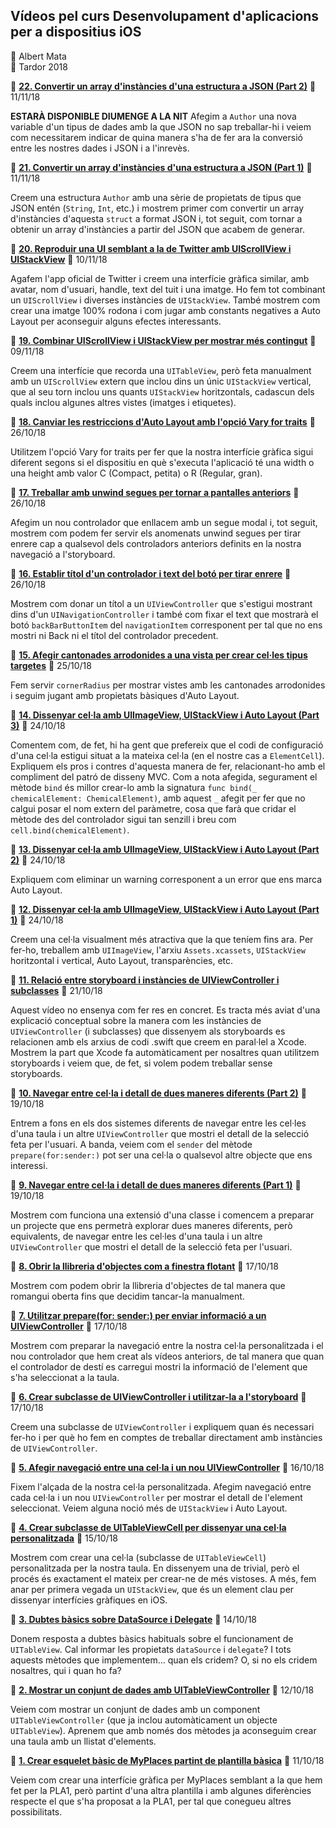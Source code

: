 ## Vídeos pel curs Desenvolupament d'aplicacions per a dispositius iOS

<div>👤 Albert Mata</div>
<div>📅 Tardor 2018</div>

📲 [__22. Convertir un array d'instàncies d'una estructura a JSON (Part 2)__]() 🔗 11/11/18

**ESTARÀ DISPONIBLE DIUMENGE A LA NIT** Afegim a `Author` una nova variable d'un tipus de dades amb la que JSON no sap treballar-hi i veiem com necessitarem indicar de quina manera s'ha de fer ara la conversió entre les nostres dades i JSON i a l'inrevès.

📲 [__21. Convertir un array d'instàncies d'una estructura a JSON (Part 1)__](https://www.youtube.com/watch?v=zGkL2hypP9I) 🔗 11/11/18

Creem una estructura `Author` amb una sèrie de propietats de tipus que JSON entén (`String`, `Int`, etc.) i mostrem primer com convertir un array d'instàncies d'aquesta `struct` a format JSON i, tot seguit, com tornar a obtenir un array d'instàncies a partir del JSON que acabem de generar.

📲 [__20. Reproduir una UI semblant a la de Twitter amb UIScrollView i UIStackView__](https://www.youtube.com/watch?v=135vCpVc0VY) 🔗 10/11/18

Agafem l'app oficial de Twitter i creem una interfície gràfica similar, amb avatar, nom d'usuari, handle, text del tuit i una imatge. Ho fem tot combinant un `UIScrollView` i diverses instàncies de `UIStackView`. També mostrem com crear una imatge 100% rodona i com jugar amb constants negatives a Auto Layout per aconseguir alguns efectes interessants.

📲 [__19. Combinar UIScrollView i UIStackView per mostrar més contingut__](https://www.youtube.com/watch?v=yteNqD3XQq8) 🔗 09/11/18

Creem una interfície que recorda una `UITableView`, però feta manualment amb un `UIScrollView` extern que inclou dins un únic `UIStackView` vertical, que al seu torn inclou uns quants `UIStackView` horitzontals, cadascun dels quals inclou algunes altres vistes (imatges i etiquetes).

📲 [__18. Canviar les restriccions d'Auto Layout amb l'opció Vary for traits__](https://www.youtube.com/watch?v=zGs_WXbHYpg) 🔗 26/10/18

Utilitzem l'opció Vary for traits per fer que la nostra interfície gràfica sigui diferent segons si el dispositiu en què s'executa l'aplicació té una width o una height amb valor C (Compact, petita) o R (Regular, gran).

📲 [__17. Treballar amb unwind segues per tornar a pantalles anteriors__](https://www.youtube.com/watch?v=sJf4zR88e0c) 🔗 26/10/18

Afegim un nou controlador que enllacem amb un segue modal i, tot seguit, mostrem com podem fer servir els anomenats unwind segues per tirar enrere cap a qualsevol dels controladors anteriors definits en la nostra navegació a l'storyboard. 

📲 [__16. Establir títol d'un controlador i text del botó per tirar enrere__](https://www.youtube.com/watch?v=qfsTZl81PYI) 🔗 26/10/18

Mostrem com donar un títol a un `UIViewController` que s'estigui mostrant dins d'un `UINavigationController` i també com fixar el text que mostrarà el botó `backBarButtonItem` del `navigationItem` corresponent per tal que no ens mostri ni Back ni el títol del controlador precedent. 

📲 [__15. Afegir cantonades arrodonides a una vista per crear cel·les tipus targetes__](https://www.youtube.com/watch?v=xMMdeREEBA0) 🔗 25/10/18

Fem servir `cornerRadius` per mostrar vistes amb les cantonades arrodonides i seguim jugant amb propietats bàsiques d'Auto Layout.

📲 [__14. Dissenyar cel·la amb UIImageView, UIStackView i Auto Layout (Part 3)__](https://www.youtube.com/watch?v=4in4skNGgg8) 🔗 24/10/18

Comentem com, de fet, hi ha gent que prefereix que el codi de configuració d'una cel·la estigui situat a la mateixa cel·la (en el nostre cas a `ElementCell`). Expliquem els pros i contres d'aquesta manera de fer, relacionant-ho amb el compliment del patró de disseny MVC. Com a nota afegida, segurament el mètode `bind` és millor crear-lo amb la signatura `func bind(_ chemicalElement: ChemicalElement)`, amb aquest `_` afegit per fer que no calgui posar el nom extern del paràmetre, cosa que farà que cridar el mètode des del controlador sigui tan senzill i breu com `cell.bind(chemicalElement)`.

📲 [__13. Dissenyar cel·la amb UIImageView, UIStackView i Auto Layout (Part 2)__](https://www.youtube.com/watch?v=ny_9kDjdYys) 🔗 24/10/18

Expliquem com eliminar un warning corresponent a un error que ens marca Auto Layout.

📲 [__12. Dissenyar cel·la amb UIImageView, UIStackView i Auto Layout (Part 1)__](https://www.youtube.com/watch?v=SLQctjsP_Bw) 🔗 24/10/18

Creem una cel·la visualment més atractiva que la que teníem fins ara. Per fer-ho, treballem amb `UIImageView`, l'arxiu `Assets.xcassets`, `UIStackView` horitzontal i vertical, Auto Layout, transparències, etc.

📲 [__11. Relació entre storyboard i instàncies de UIViewController i subclasses__](https://www.youtube.com/watch?v=9_oWYB5bke4) 🔗 21/10/18

Aquest vídeo no ensenya com fer res en concret. Es tracta més aviat d'una explicació conceptual sobre la manera com les instàncies de `UIViewController` (i subclasses) que dissenyem als storyboards es relacionen amb els arxius de codi .swift que creem en paral·lel a Xcode. Mostrem la part que Xcode fa automàticament per nosaltres quan utilitzem storyboards i veiem que, de fet, si volem podem treballar sense storyboards.

📲 [__10. Navegar entre cel·la i detall de dues maneres diferents (Part 2)__](https://www.youtube.com/watch?v=TFH4b-wfhDc) 🔗 19/10/18

Entrem a fons en els dos sistemes diferents de navegar entre les cel·les d'una taula i un altre `UIViewController` que mostri el detall de la selecció feta per l'usuari. A banda, veiem com el `sender` del mètode `prepare(for:sender:)` pot ser una cel·la o qualsevol altre objecte que ens interessi.

📲 [__9. Navegar entre cel·la i detall de dues maneres diferents (Part 1)__](https://www.youtube.com/watch?v=1YYDt11yWgQ) 🔗 19/10/18

Mostrem com funciona una extensió d'una classe i comencem a preparar un projecte que ens permetrà explorar dues maneres diferents, però equivalents, de navegar entre les cel·les d'una taula i un altre `UIViewController` que mostri el detall de la selecció feta per l'usuari.

📲 [__8. Obrir la llibreria d'objectes com a finestra flotant__](https://www.youtube.com/watch?v=7QO8091E5k4) 🔗 17/10/18

Mostrem com podem obrir la llibreria d'objectes de tal manera que romangui oberta fins que decidim tancar-la manualment.

📲 [__7. Utilitzar prepare(for: sender:) per enviar informació a un UIViewController__](https://www.youtube.com/watch?v=vVK9R8gVOrE) 🔗 17/10/18

Mostrem com preparar la navegació entre la nostra cel·la personalitzada i el nou controlador que hem creat als vídeos anteriors, de tal manera que quan el controlador de destí es carregui mostri la informació de l'element que s'ha seleccionat a la taula.

📲 [__6. Crear subclasse de UIViewController i utilitzar-la a l'storyboard__](https://www.youtube.com/watch?v=wQHTfJbX9HI) 🔗 17/10/18

Creem una subclasse de `UIViewController` i expliquem quan és necessari fer-ho i per què ho fem en comptes de treballar directament amb instàncies de `UIViewController`. 

📲 [__5. Afegir navegació entre una cel·la i un nou UIViewController__](https://www.youtube.com/watch?v=8YpZ4KtJajY) 🔗 16/10/18

Fixem l'alçada de la nostra cel·la personalitzada. Afegim navegació entre cada cel·la i un nou `UIViewController` per mostrar el detall de l'element seleccionat. Veiem alguna noció més de `UIStackView` i Auto Layout.

📲 [__4. Crear subclasse de UITableViewCell per dissenyar una cel·la personalitzada__](https://www.youtube.com/watch?v=tu1jRishhYw) 🔗 15/10/18

Mostrem com crear una cel·la (subclasse de `UITableViewCell`) personalitzada per la nostra taula. En dissenyem una de trivial, però el procés és exactament el mateix per crear-ne de més vistoses. A més, fem anar per primera vegada un `UIStackView`, que és un element clau per dissenyar interfícies gràfiques en iOS.

📲 [__3. Dubtes bàsics sobre DataSource i Delegate__](https://www.youtube.com/watch?v=oPVBzuiDK9M) 🔗 14/10/18

Donem resposta a dubtes bàsics habituals sobre el funcionament de `UITableView`. Cal informar les propietats `dataSource` i `delegate`? I tots aquests mètodes que implementem... quan els cridem? O, si no els cridem nosaltres, qui i quan ho fa?

📲 [__2. Mostrar un conjunt de dades amb UITableViewController__](https://www.youtube.com/watch?v=ymo82HkMGbM) 🔗 12/10/18

Veiem com mostrar un conjunt de dades amb un component `UITableViewController` (que ja inclou automàticament un objecte `UITableView`). Aprenem que amb només dos mètodes ja aconseguim crear una taula amb un llistat d'elements.

📲 [__1. Crear esquelet bàsic de MyPlaces partint de plantilla bàsica__](https://www.youtube.com/watch?v=H8hCPuDTiEg) 🔗 11/10/18

Veiem com crear una interfície gràfica per MyPlaces semblant a la que hem fet per la PLA1, però partint d'una altra plantilla i amb algunes diferències respecte el que s'ha proposat a la PLA1, per tal que conegueu altres possibilitats.


